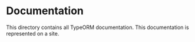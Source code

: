 # Documentation

This directory contains all TypeORM documentation.
This documentation is represented on a site.